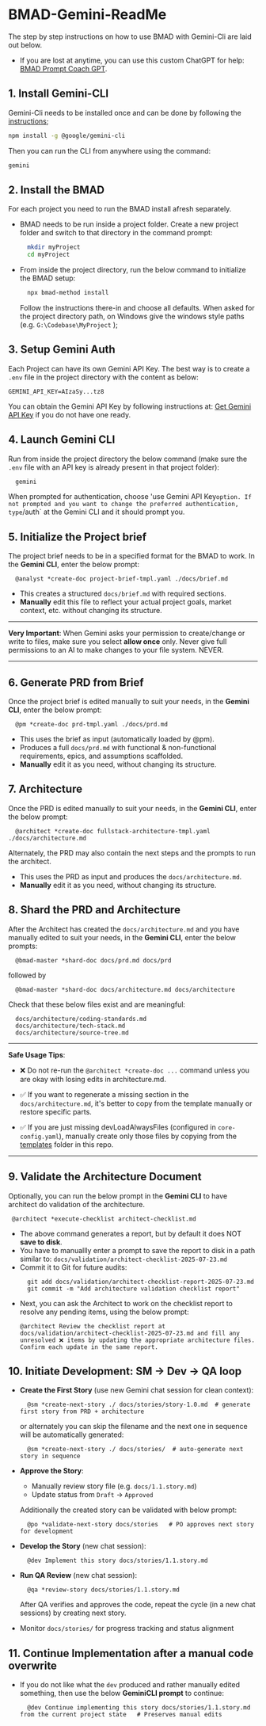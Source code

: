 # BMAD-Gemini-ReadMe
The step by step instructions on how to use BMAD with Gemini-Cli are laid out below. 
  - If you are lost at anytime, you can use this custom ChatGPT for help: [BMAD Prompt Coach GPT](https://chatgpt.com/g/g-68762edf94388191a94f75531cba55fc-bmad-prompt-coach).

## 1. Install Gemini-CLI
Gemini-Cli needs to be installed once and can be done by following the [instructions](https://github.com/google-gemini/gemini-cli); 
```sh
npm install -g @google/gemini-cli
```
Then you can run the CLI from anywhere using the command:
```sh
gemini
```

## 2. Install the BMAD
For each project you need to run the BMAD install afresh separately.
  - BMAD needs to be run inside a project folder. Create a new project folder and switch to that directory in the command prompt:
    ```sh
      mkdir myProject
      cd myProject
    ```
  - From inside the project directory, run the below command to initialize the BMAD setup:
    ```sh
      npx bmad-method install
    ```
    Follow the instructions there-in and choose all defaults. When asked for the project directory path, on Windows give the windows style paths (e.g. `G:\Codebase\MyProject` );
    
## 3. Setup Gemini Auth
Each Project can have its own Gemini API Key. The best way is to create a `.env` file in the project directory with the content as below:
  ```.env
  GEMINI_API_KEY=AIzaSy...tz8
  ```
You can obtain the Gemini API Key by following instructions at: [Get Gemini API Key](https://goo.gle/gemini-cli-docs-auth#gemini-api-key) if you do not have one ready.

## 4. Launch Gemini CLI
Run from inside the project directory the below command (make sure the `.env` file with an API key is already present in that project folder):
  ```sh
    gemini
  ```
When prompted for authentication, choose 'use Gemini API Key` option. If not prompted and you want to change the preferred authentication, type `/auth` at the Gemini CLI and it should prompt you.

## 5. Initialize the Project brief
The project brief needs to be in a specified format for the BMAD to work. In the **Gemini CLI**, enter the below prompt:
  ```
    @analyst *create-doc project-brief-tmpl.yaml ./docs/brief.md
  ```
  - This creates a structured `docs/brief.md` with required sections.
  - **Manually** edit this file to reflect your actual project goals, market context, etc. without changing its structure.

----------
**Very Important**: When Gemini asks your permission to create/change or write to files, make sure you select **allow once** only. Never give full permissions to an AI to make changes to your file system. NEVER.

----------

## 6. Generate PRD from Brief
Once the project brief is edited manually to suit your needs, in the **Gemini CLI**, enter the below prompt:
  ```
    @pm *create-doc prd-tmpl.yaml ./docs/prd.md 
  ```
  - This uses the brief as input (automatically loaded by @pm).
  - Produces a full `docs/prd.md` with functional & non-functional requirements, epics, and assumptions scaffolded.
  - **Manually** edit it as you need, without changing its structure.

## 7. Architecture
Once the PRD is edited manually to suit your needs, in the **Gemini CLI**, enter the below prompt:
  ```
    @architect *create-doc fullstack-architecture-tmpl.yaml ./docs/architecture.md
  ```
Alternately, the PRD may also contain the next steps and the prompts to run the architect.
  - This uses the PRD as input and produces the `docs/architecture.md`.
  - **Manually** edit it as you need, without changing its structure.

## 8. Shard the PRD and Architecture
After the Architect has created the `docs/architecture.md` and you have manually edited to suit your needs, in the **Gemini CLI**, enter the below prompts:
  ```
    @bmad-master *shard-doc docs/prd.md docs/prd
  ```
followed by
  ```
    @bmad-master *shard-doc docs/architecture.md docs/architecture 
  ```
Check that these below files exist and are meaningful:
```
  docs/architecture/coding-standards.md
  docs/architecture/tech-stack.md
  docs/architecture/source-tree.md
```
----------
**Safe Usage Tips**:

  - ❌ Do not re-run the `@architect *create-doc ...` command unless you are okay with losing edits in architecture.md.

  - ✅ If you want to regenerate a missing section in the `docs/architecture.md`, it's better to copy from the template manually or restore specific parts.

  - ✅ If you are just missing devLoadAlwaysFiles (configured in `core-config.yaml`), manually create only those files by copying from the [templates](templates/) folder in this repo.


----------

## 9. Validate the Architecture Document
Optionally, you can run the below prompt in the **Gemini CLI** to have architect do validation of the architecture. 
  ```
   @architect *execute-checklist architect-checklist.md
  ```
  - The above command generates a report, but by default it does NOT **save to disk**.
  - You have to manuallly enter a prompt to save the report to disk in a path similar to: `docs/validation/architect-checklist-2025-07-23.md`
  - Commit it to Git for future audits:
    ```
      git add docs/validation/architect-checklist-report-2025-07-23.md
      git commit -m "Add architecture validation checklist report"
    ```
  - Next, you can ask the Architect to work on the checklist report to resolve any pending items, using the below prompt:
    ```
    @architect Review the checklist report at docs/validation/architect-checklist-2025-07-23.md and fill any unresolved ❌ items by updating the appropriate architecture files. Confirm each update in the same report.
    ```

## 10. Initiate Development: SM → Dev → QA loop
  - **Create the First Story** (use new Gemini chat session for clean context):
    ```
      @sm *create-next-story ./ docs/stories/story-1.0.md  # generate first story from PRD + architecture
    ```
    or alternately you can skip the filename and the next one in sequence will be automatically generated:
    ```
      @sm *create-next-story ./ docs/stories/  # auto-generate next story in sequence
    ```
  - **Approve the Story**:
    - Manually review story file (e.g. `docs/1.1.story.md`)
    - Update status from `Draft` → `Approved`
   
    Additionally the created story can be validated with below prompt:
    ```
      @po *validate-next-story docs/stories   # PO approves next story for development
    ```
  - **Develop the Story** (new chat session):
    ```
      @dev Implement this story docs/stories/1.1.story.md 
    ```
  - **Run QA Review** (new chat session):
    ```
      @qa *review-story docs/stories/1.1.story.md
    ```
    After QA verifies and approves the code, repeat the cycle (in a new chat sessions) by creating next story.
  - Monitor `docs/stories/` for progress tracking and status alignment

## 11. Continue Implementation after a manual code overwrite
  - If you do not like what the `dev` produced and rather manually edited something, then use the below **GeminiCLI prompt** to continue:
    ```
      @dev Continue implementing this story docs/stories/1.1.story.md from the current project state   # Preserves manual edits
    ```
